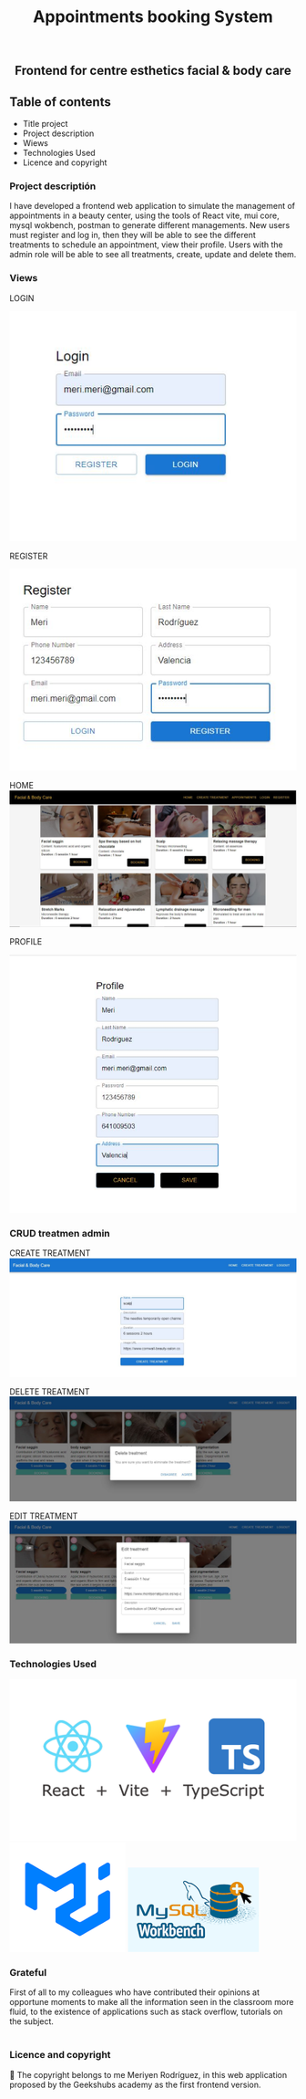 <h1 align="center">Appointments booking System</h1>​
​
<h2 align="center">Frontend for centre esthetics facial & body care</h2>

## Table of contents

- Title project
- Project description
- Wiews
- Technologies Used
- Licence and copyright

### Project descriptión

I have developed a frontend web application to simulate the management of appointments in a beauty center, using the tools of React vite, mui core, mysql wokbench, postman to generate different managements. New users must register and log in, then they will be able to see the different treatments to schedule an appointment, view their profile. Users with the admin role will be able to see all treatments, create, update and delete them.

### Views

LOGIN

![Login](./src/Imag/Login.JPG)

REGISTER

![Register](./src/Imag/Register.JPG)

HOME
![Home](./src/Imag/Home.JPG)

PROFILE

![Profile](./src/Imag/Profile.JPG)

### CRUD treatmen admin

CREATE TREATMENT
![Create Treatment](./src/Imag/create_Treatment.JPG)

DELETE TREATMENT
![Delete](./src/Imag/delete_Treatment.JPG)

EDIT TREATMENT
![Edit](./src/Imag/edit_Treatment.JPG)

### Technologies Used

![Vite](./src/Imag/react_Vite_Type.png)
![Material_UI](./src/Imag/Material_UI.png)
![Workbench](./src/Imag/img_mysql_workbench.png)

### Grateful

First of all to my colleagues who have contributed their opinions at opportune moments to make all the information seen in the classroom more fluid, to the existence of applications such as stack overflow, tutorials on the subject.  
​

### Licence and copyright

📝 The copyright belongs to me Meriyen Rodríguez, in this web application proposed by the Geekshubs academy as the first frontend version.
